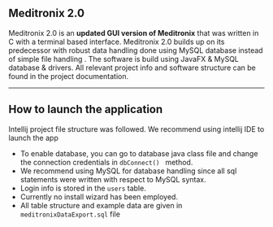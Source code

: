 ## Meditronix 2.0
Meditronix 2.0 is an **updated GUI version of Meditronix** that was written in C with a terminal based interface.
Meditronix 2.0 builds up on its predecessor with robust data handling done using MySQL database instead of simple file handling .
The software is build using JavaFX & MySQL database & drivers.
All relevant project info and software structure can be found in the project documentation.

---
## How to launch the application
Intellij project file structure was followed. We recommend using intellij IDE to launch the app

 - To enable database, you can go to database java class file and change the connection credentials in `dbConnect() ` method.
 - We recommend using MySQL for database handling since all sql statements were written with respect to  MySQL  syntax.
 - Login info is stored in the `users` table.
 - Currently no install wizard has been employed.
 - All table structure and example data are given in `meditronixDataExport.sql` file  
